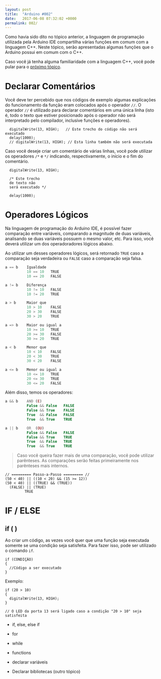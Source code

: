 ```yaml
---
layout: post
title:  "Arduino #002"
date:   2017-06-08 07:32:02 +0000
permalink: 002/
---
```


Como havia sido dito no tópico anterior, a linguagem de programação utilizada pela Arduino IDE compartilha várias funções em comum com a linguagem C++. Neste tópico, serão apresentadas algumas funções que o Arduino possui em comum com o C++.

Caso você já tenha alguma familiaridade com a linguagem C++, você pode pular para o [próximo tópico](https://github.com/italohdc/arduino-101/blob/master/Arduino-003.md).

# Declarar Comentários

Você deve ter percebido que nos códigos de exemplo algumas explicações do funcionamento da função eram colocados após o operador ``//``. O operador ``//`` é utilizado para declarar comentários em uma única linha (isto é, todo o texto que estiver posicionado após o operador não será interpretado pelo compilador, inclusive funções e operadores).

```arduino
  digitalWrite(13, HIGH);   // Este trecho do código não será executado
  delay(1000);
  // digitalWrite(13, HIGH); // Esta linha também não será executada
```

Caso você deseje criar um comentário de várias linhas, você pode utilizar os operadores ``/*`` e ``*/`` indicando, respectivamente, o início e o fim do comentário.

```arduino
  digitalWrite(13, HIGH);
  
  /* Este trecho
  de texto não
  será executado */
  
  delay(1000);
```

# Operadores Lógicos

Na linguagem de programação do Arduino IDE, é possível fazer comparação entre variáveis, comparando a magnitude de duas variáveis, analisando se duas variáveis possuem o mesmo valor, etc. Para isso, você deverá utilizar um dos operadoradores lógicos abaixo.

Ao utilizar um desses operadores lógicos, será retornado ``TRUE`` caso a comparação seja verdadeira ou ``FALSE`` caso a comparação seja falsa.

```python
a == b    Igualdade
          10 == 10   TRUE
          10 == 20   FALSE

a != b    Diferença
          10 != 10   FALSE
          10 != 20   TRUE

a > b     Maior que
          10 > 10    FALSE
          20 > 30    FALSE
          30 > 20    TRUE

a => b    Maior ou igual a
          10 >= 10   TRUE
          20 >= 30   FALSE
          30 >= 20   TRUE

a < b     Menor que
          10 < 10    FALSE
          20 < 30    TRUE
          30 < 20    FALSE

a <= b    Menor ou igual a
          10 <= 10   TRUE
          20 <= 30   TRUE
          30 <= 20   FALSE
```


Além disso, temos os operadores:

```php
a && b    AND (E)
          False && False   FALSE
          False && True    FALSE
          True  && False   FALSE
          True  && True    TRUE

a || b    OR  (OU)
          False && False   FALSE
          False && True    TRUE
          True  && False   TRUE
          True  && True    TRUE
```

> Caso você queira fazer mais de uma comparação, você pode utilizar parênteses. As comparações serão feitas primeiramente nos parênteses mais internos.

```arduino
// ========= Passo-a-Passo ========= //
(50 < 40) || ((10 < 20) && (15 >= 12))
(50 < 40) || ((TRUE) && (TRUE))
  (FALSE) || (TRUE)
         TRUE
```

# IF / ELSE

## if ( )

Ao criar um código, as vezes você quer que uma função seja executada somente se uma condição seja satisfeita. Para fazer isso, pode ser utilizado o comando ``if``.

```arduino
if (CONDIÇÃO)
{
  //Código a ser executado
}
```
Exemplo:
```arduino
if (20 > 10)
{
  digitalWrite(13, HIGH);
}

// O LED da porta 13 será ligado caso a condição "20 > 10" seja satisfeita 
```

* if, else, else if
* for
* while
* functions
* declarar variáveis

* Declarar bibliotecas (outro tópico)
